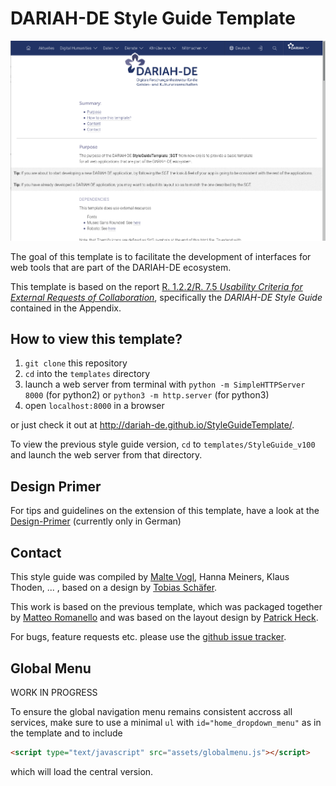 # DARIAH-DE Style Guide Template

![template screenshot](./screenshot_v2.png)

The goal of this template is to facilitate the development of interfaces for web tools that are part of the DARIAH-DE ecosystem.

This template is based on the report [R. 1.2.2/R. 7.5 *Usability Criteria for External Requests of Collaboration*](https://wiki.de.dariah.eu/download/attachments/14651583/R1.2.2-7.5_final.pdf?version=1&modificationDate=1452850842838&api=v2), specifically the *DARIAH-DE Style Guide* contained in the Appendix.

## How to view this template?

1. `git clone` this repository
2. `cd` into the `templates` directory
3. launch a web server from terminal with `python -m SimpleHTTPServer 8000` (for python2) or `python3 -m http.server` (for python3)
4. open `localhost:8000` in a browser

or just check it out at <http://dariah-de.github.io/StyleGuideTemplate/>.

To view the previous style guide version, `cd` to `templates/StyleGuide_v100` and launch
the web server from that directory.

## Design Primer

For tips and guidelines on the extension of this template, have a look at
the [Design-Primer](design-primer.de.md) (currently only in German)

## Contact

This style guide was compiled by [Malte Vogl](https://github.com/maltevogl), Hanna Meiners, Klaus Thoden, ... , based on a design by [Tobias Schäfer](https://github.com/tschaef).

This work is based on the previous template, which was packaged together by [Matteo Romanello](https://github.com/mromanello) and was based on the layout design by [Patrick Heck](https://github.com/patrickheck).

For bugs, feature requests etc. please use the [github issue tracker](https://github.com/DARIAH-DE/StyleGuideTemplate/issues).

## Global Menu

WORK IN PROGRESS

To ensure the global navigation menu remains consistent accross all services, make sure to use a minimal `ul` with `id="home_dropdown_menu"` as in the template and to include
```html
<script type="text/javascript" src="assets/globalmenu.js"></script>
```
which will load the central version.
